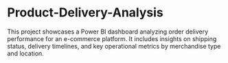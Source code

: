 # Product-Delivery-Analysis
This project showcases a Power BI dashboard analyzing order delivery performance for an e-commerce platform. It includes insights on shipping status, delivery timelines, and key operational metrics by merchandise type and location.
